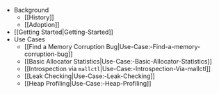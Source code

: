 * Background
  - [[History]]
  - [[Adoption]]
* [[Getting Started|Getting-Started]]
* Use Cases
  - [[Find a Memory Corruption Bug|Use-Case:-Find-a-memory-corruption-bug]]
  - [[Basic Allocator Statistics|Use-Case:-Basic-Allocator-Statistics]]
  - [[Introspection via `mallctl`|Use-Case:-Introspection-Via-mallctl]]
  - [[Leak Checking|Use-Case:-Leak-Checking]]
  - [[Heap Profiling|Use-Case:-Heap-Profiling]]